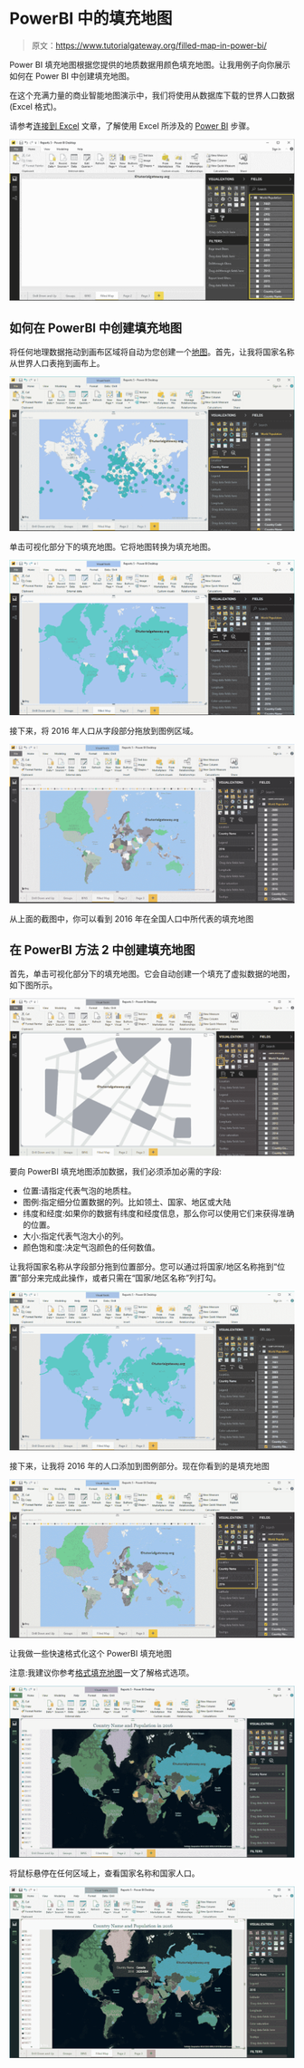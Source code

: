 # PowerBI 中的填充地图

> 原文：<https://www.tutorialgateway.org/filled-map-in-power-bi/>

Power BI 填充地图根据您提供的地质数据用颜色填充地图。让我用例子向你展示如何在 Power BI 中创建填充地图。

在这个充满力量的商业智能地图演示中，我们将使用从数据库下载的世界人口数据(Excel 格式)。

请参考[连接到 Excel](https://www.tutorialgateway.org/get-data-from-excel-to-power-bi/) 文章，了解使用 Excel 所涉及的 [Power BI](https://www.tutorialgateway.org/power-bi-tutorial/) 步骤。

![Filled Map in Power BI 1](img/cdb657131aaf12394d87fcc32adc7183.png)

## 如何在 PowerBI 中创建填充地图

将任何地理数据拖动到画布区域将自动为您创建一个[地图](https://www.tutorialgateway.org/create-a-map-in-power-bi/)。首先，让我将国家名称从世界人口表拖到画布上。

![Filled Map in Power BI 2](img/ea595c170521ee8da61d1a52b4c9eaf6.png)

单击可视化部分下的填充地图。它将地图转换为填充地图。

![Filled Map in Power BI 3](img/43515688689173c4a6c172c3e7bfec03.png)

接下来，将 2016 年人口从字段部分拖放到图例区域。

![](img/79c4e3953bc796e6b525cb6625d9cebb.png)

从上面的截图中，你可以看到 2016 年在全国人口中所代表的填充地图

## 在 PowerBI 方法 2 中创建填充地图

首先，单击可视化部分下的填充地图。它会自动创建一个填充了虚拟数据的地图，如下图所示。

![Filled Map in Power BI 5](img/ec7f646d9e0be8e832586514590de5d2.png)

要向 PowerBI 填充地图添加数据，我们必须添加必需的字段:

*   位置:请指定代表气泡的地质柱。
*   图例:指定细分位置数据的列。比如领土、国家、地区或大陆
*   纬度和经度:如果你的数据有纬度和经度信息，那么你可以使用它们来获得准确的位置。
*   大小:指定代表气泡大小的列。
*   颜色饱和度:决定气泡颜色的任何数值。

让我将国家名称从字段部分拖到位置部分。您可以通过将国家/地区名称拖到“位置”部分来完成此操作，或者只需在“国家/地区名称”列打勾。

![Filled Map in Power BI 6](img/faaddebccf1d75b9c3dfde51c6fd74f5.png)

接下来，让我将 2016 年的人口添加到图例部分。现在你看到的是填充地图

![Filled Map in Power BI 7](img/01b111aa9b1c387fb18f5baf30a35bc8.png)

让我做一些快速格式化这个 PowerBI 填充地图

注意:我建议你参考[格式填充地图](https://www.tutorialgateway.org/format-power-bi-filled-map/)一文了解格式选项。

![Filled Map in Power BI 8](img/514951435e30ac9ee1970d8c14dd3ba6.png)

将鼠标悬停在任何区域上，查看国家名称和国家人口。

![Filled Map in Power BI 9](img/d0d57c55389652acd8c36191ebb25aa0.png)